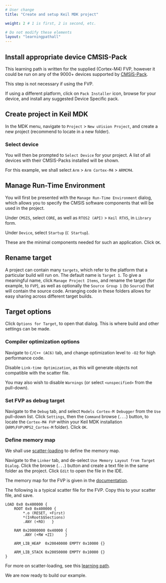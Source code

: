 ```yaml
---
# User change
title: "Create and setup Keil MDK project"

weight: 2 # 1 is first, 2 is second, etc.

# Do not modify these elements
layout: "learningpathall"
---
```

## Install appropriate device CMSIS-Pack

This learning path is written for the supplied (Cortex-M4) FVP, however it could be run on any of the 9000+ devices supported by [CMSIS-Pack](https://www.open-cmsis-pack.org/).

This step is not necessary if using the FVP.

If using a different platform, click on `Pack Installer` icon, browse for your device, and install any suggested Device Specific pack.

## Create project in Keil MDK

In the MDK menu, navigate to `Project` > `New uVision Project`, and create a new project (recommend to locate in a new folder).

### Select device

You will then be prompted to `Select Device` for your project. A list of all devices with their CMSIS-Packs installed will be shown.

For this example, we shall select `Arm` > `Arm Cortex-M4` > `ARMCM4`.

## Manage Run-Time Environment

You will first be presented with the `Manage Run-Time Environment` dialog, which allows you to specify the CMSIS software components that will be used in the project.

Under `CMSIS`, select `CORE`, as well as `RTOS2 (API)` > `Keil RTX5`, in `Library` form.

Under `Device`, select `Startup` (`C Startup`).

These are the minimal components needed for such an application. Click `OK`.

## Rename target

A project can contain many `targets`, which refer to the platform that a particular build will run on. The default name is `Target 1`. To give a meaningful name, click `Manage Project Items`, and rename the target (for example, to `FVP`), as well as optionally the `Source Group 1` (to `Source`) that will contain the source code. Arranging code in these folders allows for easy sharing across different target builds.

## Target options

Click `Options for Target`, to open that dialog. This is where build and other settings can be made.

### Compiler optimization options

Navigate to `C/C++ (AC6)` tab, and change optimization level to `-O2` for high performance code.

Disable `Link-time Optimization`, as this will generate objects not compatible with the scatter file.

You may also wish to disable `Warnings` (or select `<unspecified>` from the pull-down).

### Set FVP as debug target

Navigate to the `Debug` tab, and select `Models Cortex-M Debugger` from the `Use` pull-down list. Click `Settings`, then the `Command` browse (`...`) button, to locate the `Cortex-M4 FVP` within your Keil MDK installation (`ARM\FVP\MPS2_Cortex-M` folder). Click `OK`.

### Define memory map

We shall use [scatter-loading](https://developer.arm.com/documentation/101754/latest/armlink-Reference/Scatter-loading-Features/The-scatter-loading-mechanism/Overview-of-scatter-loading) to define the memory map.

Navigate to the `Linker` tab, and de-select `Use Memory Layout from Target Dialog`. Click the browse (`...`) button and create a text file in the same folder as the project. Click `Edit` to open the file in the IDE.

The memory map for the FVP is given in the [documentation](https://developer.arm.com/documentation/100964/latest/Microcontroller-Prototyping-System-2/MPS2---memory-maps/MPS2---memory-map-for-models-without-the-Armv8-M-additions).

The following is a typical scatter file for the FVP. Copy this to your scatter file, and save.
```text
LOAD 0x0 0x400000 {
	ROOT 0x0 0x400000 {
		*.o (RESET, +First)
		*(InRoot$$Sections)
		.ANY (+RO)   }

	RAM 0x20000000 0x40000 {
		.ANY (+RW +ZI)     }

	ARM_LIB_HEAP  0x20040000 EMPTY 0x10000 {}

	ARM_LIB_STACK 0x20050000 EMPTY 0x10000 {}
}
```
For more on scatter-loading, see this [learning path](/learning-paths/embedded/bare-metal).

We are now ready to build our example.

